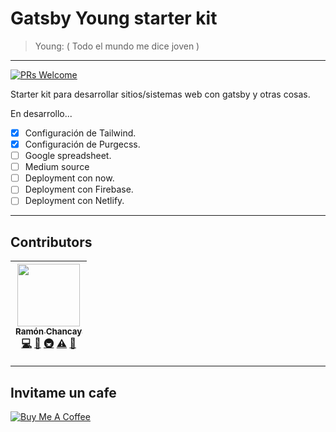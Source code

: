 # Gatsby Young starter kit

> Young: ( Todo el mundo me dice joven )

<hr>

[![PRs Welcome](https://img.shields.io/badge/PRs-welcome-brightgreen.svg?style=flat-square)](http://makeapullrequest.com)

Starter kit para desarrollar sitios/sistemas web con gatsby y otras cosas.

En desarrollo...

<!-- prettier-ignore -->
- [x] Configuración de Tailwind.
- [x] Configuración de Purgecss.
- [ ] Google spreadsheet.
- [ ] Medium source 
- [ ] Deployment con now.
- [ ] Deployment con Firebase.
- [ ] Deployment con Netlify.

<hr>

## Contributors

<!-- prettier-ignore -->
| [<img src="https://avatars.githubusercontent.com/u/4138285?v=3" width="100px;"/><br /><sub><b>Ramón Chancay</b></sub>](https://twitter.com/devrchancay)<br />[💻](https://github.com/devrchancay/gastby-young-starter-kit/commits?author=devrchancay "Code") [📖](https://github.com/devrchancay/gastby-young-starter-kit/commits?author=devrchancay "Documentation") [🚇](#infra-devrchancay "Infrastructure (Hosting, Build-Tools, etc)") [⚠️](https://github.com/devrchancay/gastby-young-starter-kit/commits?author=devrchancay "Tests") [👀](#review-devrchancay "Reviewed Pull Requests") |
| :---: |

<hr/>

## Invitame un cafe

<a href="https://www.buymeacoffee.com/devrchancay" target="_blank"><img src="https://www.buymeacoffee.com/assets/img/custom_images/white_img.png" alt="Buy Me A Coffee" style="height: auto !important;width: auto !important;" ></a>
